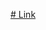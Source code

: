 [# Link](https://docs.google.com/presentation/d/1dLdHBTeiQpH-FnAyFvTgQAujHWTHzDcy/edit?usp=sharing&ouid=111926675383740211893&rtpof=true&sd=true)
